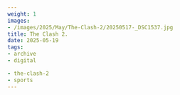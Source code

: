 ```yaml
---
weight: 1
images:
- /images/2025/May/The-Clash-2/20250517-_DSC1537.jpg
title: The Clash 2.
date: 2025-05-19
tags:
- archive
- digital

- the-clash-2
- sports
---
```



